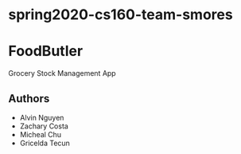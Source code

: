 # spring2020-cs160-team-smores

<h1>FoodButler</h1>
<p>Grocery Stock Management App</p>

<h2>Authors</h2>
<ul>
  <li>Alvin Nguyen</li>
  <li>Zachary Costa</li>
  <li>Micheal Chu</li>
  <li>Gricelda Tecun</li>
</ul>

